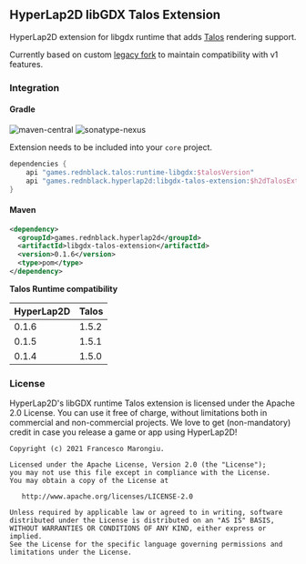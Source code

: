 ## HyperLap2D libGDX Talos Extension

HyperLap2D extension for libgdx runtime that adds [Talos](https://talosvfx.com) rendering support.

Currently based on custom [legacy fork](https://github.com/rednblackgames/talos-legacy) to maintain compatibility with v1 features.

### Integration

#### Gradle
![maven-central](https://img.shields.io/maven-central/v/games.rednblack.hyperlap2d/libgdx-talos-extension?color=blue&label=release)
![sonatype-nexus](https://img.shields.io/maven-metadata/v?label=snapshot&metadataUrl=https%3A%2F%2Fcentral.sonatype.com%2Frepository%2Fmaven-snapshots%2Fgames%2Frednblack%2Fhyperlap2d%2Flibgdx-talos-extension%2Fmaven-metadata.xml)

Extension needs to be included into your `core` project.
```groovy
dependencies {
    api "games.rednblack.talos:runtime-libgdx:$talosVersion"
    api "games.rednblack.hyperlap2d:libgdx-talos-extension:$h2dTalosExtension"
}
```

#### Maven
```xml
<dependency>
  <groupId>games.rednblack.hyperlap2d</groupId>
  <artifactId>libgdx-talos-extension</artifactId>
  <version>0.1.6</version>
  <type>pom</type>
</dependency>
```

**Talos Runtime compatibility**

| HyperLap2D | Talos |
|------------|-------|
| 0.1.6      | 1.5.2 |
| 0.1.5      | 1.5.1 |
| 0.1.4      | 1.5.0 |

### License
HyperLap2D's libGDX runtime Talos extension is licensed under the Apache 2.0 License. You can use it free of charge, without limitations both in commercial and non-commercial projects. We love to get (non-mandatory) credit in case you release a game or app using HyperLap2D!

```
Copyright (c) 2021 Francesco Marongiu.

Licensed under the Apache License, Version 2.0 (the "License");
you may not use this file except in compliance with the License.
You may obtain a copy of the License at

   http://www.apache.org/licenses/LICENSE-2.0

Unless required by applicable law or agreed to in writing, software
distributed under the License is distributed on an "AS IS" BASIS,
WITHOUT WARRANTIES OR CONDITIONS OF ANY KIND, either express or implied.
See the License for the specific language governing permissions and
limitations under the License.